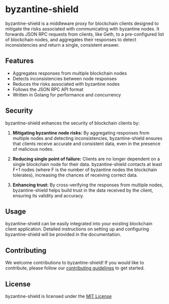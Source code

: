 # byzantine-shield

byzantine-shield is a middleware proxy for blockchain clients designed to mitigate the risks associated with communicating with byzantine nodes. It forwards JSON RPC requests from clients, like Geth, to a pre-configured list of blockchain nodes, and aggregates their responses to detect inconsistencies and return a single, consistent answer.

## Features

- Aggregates responses from multiple blockchain nodes
- Detects inconsistencies between node responses
- Reduces the risks associated with byzantine nodes
- Follows the JSON RPC API format
- Written in Golang for performance and concurrency

## Security

byzantine-shield enhances the security of blockchain clients by:

1. **Mitigating byzantine node risks:** By aggregating responses from multiple nodes and detecting inconsistencies, byzantine-shield ensures that clients receive accurate and consistent data, even in the presence of malicious nodes.

2. **Reducing single point of failure:** Clients are no longer dependent on a single blockchain node for their data. byzantine-shield contacts at least F+1 nodes (where F is the number of byzantine nodes the blockchain tolerates), increasing the chances of receiving correct data.

3. **Enhancing trust:** By cross-verifying the responses from multiple nodes, byzantine-shield helps build trust in the data received by the client, ensuring its validity and accuracy.

## Usage

byzantine-shield can be easily integrated into your existing blockchain client application. Detailed instructions on setting up and configuring byzantine-shield will be provided in the documentation.

## Contributing

We welcome contributions to byzantine-shield! If you would like to contribute, please follow our [contributing guidelines](CONTRIBUTING.md) to get started.

## License

byzantine-shield is licensed under the [MIT License](LICENSE)
